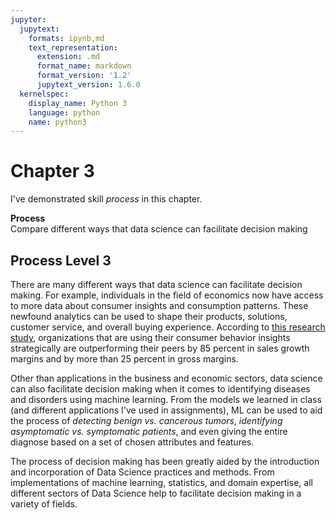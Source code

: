 ```yaml
---
jupyter:
  jupytext:
    formats: ipynb,md
    text_representation:
      extension: .md
      format_name: markdown
      format_version: '1.2'
      jupytext_version: 1.6.0
  kernelspec:
    display_name: Python 3
    language: python
    name: python3
---
```


# Chapter 3
I've demonstrated skill *process* in this chapter.


**Process**
<br>
Compare different ways that data science can facilitate decision making


## Process Level 3


There are many different ways that data science can facilitate decision making. For example, individuals in the field of economics now have access to more data about consumer insights and consumption patterns. These newfound analytics can be used to shape their products, solutions, customer service, and overall buying experience. According to [this research study](https://www.mckinsey.com/business-functions/mckinsey-analytics/our-insights/the-age-of-analytics-competing-in-a-data-driven-world), organizations that are using their consumer behavior insights strategically are outperforming their peers by 85 percent in sales growth margins and by more than 25 percent in gross margins.


Other than applications in the business and economic sectors, data science can also facilitate decision making when it comes to identifying diseases and disorders using machine learning. From the models we learned in class (and different applications I've used in assignments), ML can be used to aid the process of *detecting benign vs. cancerous tumors*, *identifying asymptomatic vs. symptomatic patients*, and even giving the entire diagnose based on a set of chosen attributes and features.


The process of decision making has been greatly aided by the introduction and incorporation of Data Science practices and methods. From implementations of machine learning, statistics, and domain expertise, all different sectors of Data Science help to facilitate decision making in a variety of fields.
